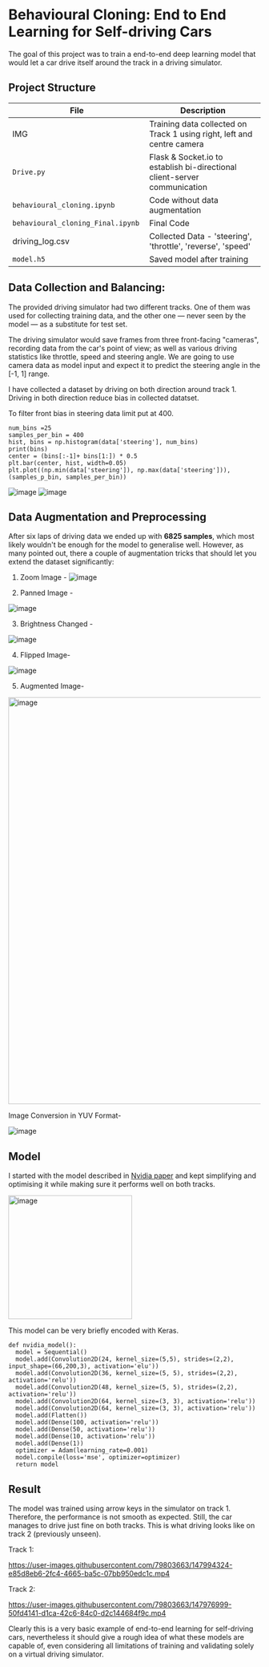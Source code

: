 # Behavioural Cloning: End to End Learning for Self-driving Cars

The goal of this project was to train a end-to-end deep learning model that would let a car drive itself around the track in a driving simulator.

## Project Structure

| File  | Description |
| ------------- | ------------- |
|  IMG  |    Training data collected on Track 1 using right, left and centre camera |
| `Drive.py`  | Flask & Socket.io to establish bi-directional client-server communication  |
| `behavioural_cloning.ipynb` |  Code without data augmentation |
| `behavioural_cloning_Final.ipynb  `| Final Code  |
| driving_log.csv  | Collected Data - 'steering', 'throttle', 'reverse', 'speed' |
| `model.h5`  | Saved model after training |


## Data Collection and Balancing:

The provided driving simulator had two different tracks. One of them was used for collecting training data, and the other one — never seen by the model — as a substitute for test set.

The driving simulator would save frames from three front-facing "cameras", recording data from the car's point of view; as well as various driving statistics like throttle, speed and steering angle. We are going to use camera data as model input and expect it to predict the steering angle in the [-1, 1] range.

I have collected a dataset by driving on both direction around track 1. Driving in both direction reduce bias in collected datatset.

To filter front bias in steering data limit put at 400.

```
num_bins =25
samples_per_bin = 400
hist, bins = np.histogram(data['steering'], num_bins)
print(bins)
center = (bins[:-1]+ bins[1:]) * 0.5
plt.bar(center, hist, width=0.05)
plt.plot((np.min(data['steering']), np.max(data['steering'])), (samples_p_bin, samples_per_bin))
```


![image](https://user-images.githubusercontent.com/79803663/147972871-52742f59-f94e-486c-bd52-ec409f7a6467.png)  ![image](https://user-images.githubusercontent.com/79803663/147972962-d83770f2-74d6-4e38-ad2d-f1b1a0bf1240.png)

## Data Augmentation and Preprocessing
After six laps of driving data we ended up with **6825 samples**, which most likely wouldn't be enough for the model to generalise well. However, as many pointed out, there a couple of augmentation tricks that should let you extend the dataset significantly:

1. Zoom Image - 
![image](https://user-images.githubusercontent.com/79803663/147973663-274b372c-a22f-4944-a378-08da8774b653.png)


2. Panned Image - 

![image](https://user-images.githubusercontent.com/79803663/147973787-f5f37de5-75aa-4435-ba71-c0cb49392b1d.png)

3. Brightness Changed -
 
 ![image](https://user-images.githubusercontent.com/79803663/147973984-5bff2bad-d5a3-491a-93cc-2b209defe013.png)

4. Flipped Image-

![image](https://user-images.githubusercontent.com/79803663/147974017-5d8bc740-379e-4a6f-b4cb-8b086c1b49f0.png)

5. Augmented Image-

<img width="812" alt="image" src="https://user-images.githubusercontent.com/79803663/147974208-6aac00a6-345c-4cce-b215-f7f73e6c1f8d.png">

Image Conversion in YUV Format-

![image](https://user-images.githubusercontent.com/79803663/147974320-91b38070-4745-4e94-a806-a3b0cd66cc6c.png)


## Model

I started with the model described in [Nvidia paper](https://arxiv.org/abs/1604.07316) and kept simplifying and optimising it while making sure it performs well on both tracks.

<img width="247" alt="image" src="https://user-images.githubusercontent.com/79803663/147975361-93ec066e-f6d8-406f-b9f7-58f2c0e2e875.png">

This model can be very briefly encoded with Keras.

```
def nvidia_model():
  model = Sequential()
  model.add(Convolution2D(24, kernel_size=(5,5), strides=(2,2), input_shape=(66,200,3), activation='elu'))
  model.add(Convolution2D(36, kernel_size=(5, 5), strides=(2,2), activation='relu'))
  model.add(Convolution2D(48, kernel_size=(5, 5), strides=(2,2), activation='relu'))
  model.add(Convolution2D(64, kernel_size=(3, 3), activation='relu'))
  model.add(Convolution2D(64, kernel_size=(3, 3), activation='relu'))
  model.add(Flatten())
  model.add(Dense(100, activation='relu'))
  model.add(Dense(50, activation='relu'))
  model.add(Dense(10, activation='relu'))
  model.add(Dense(1))
  optimizer = Adam(learning_rate=0.001)
  model.compile(loss='mse', optimizer=optimizer)
  return model
```

## Result

The model was trained using arrow keys in the simulator on track 1. Therefore, the performance is not smooth as expected. Still, the car manages to drive just fine on both tracks. This is what driving looks like on track 2 (previously unseen).

Track 1:


https://user-images.githubusercontent.com/79803663/147994324-e85d8eb6-2fc4-4665-ba5c-07bb950edc1c.mp4


Track 2:

https://user-images.githubusercontent.com/79803663/147976999-50fd4141-d1ca-42c6-84c0-d2c144684f9c.mp4



Clearly this is a very basic example of end-to-end learning for self-driving cars, nevertheless it should give a rough idea of what these models are capable of, even considering all limitations of training and validating solely on a virtual driving simulator.

